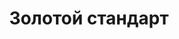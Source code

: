 ---
layout: by_tag
tag: Золотой стандарт
permalink: /tag/Золотой стандарт/
title: Золотой стандарт
name: Золотой стандарт
---